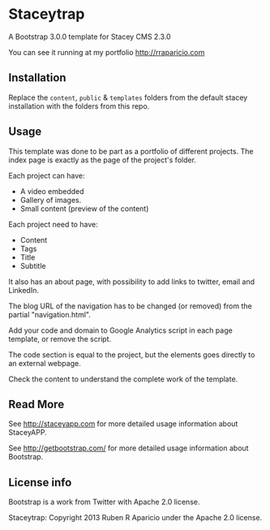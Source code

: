 Staceytrap
===================
A Bootstrap 3.0.0 template for Stacey CMS 2.3.0

You can see it running at my portfolio <http://rraparicio.com>

## Installation

Replace the `content`, `public` & `templates` folders from the default stacey installation with the folders from this repo.

## Usage

This template was done to be part as a portfolio of different projects. The index page is exactly as the page of the project's folder.

Each project can have:

-	A video embedded 
-	Gallery of images. 
-	Small content (preview of the content)

Each project need to have:

-	Content
-	Tags
-	Title
-	Subtitle

It also has an about page, with possibility to add links to twitter, email and LinkedIn.

The blog URL of the navigation has to be changed (or removed) from the partial "navigation.html".

Add your code and domain to Google Analytics script in each page template, or remove the script.

The code section is equal to the project, but the elements goes directly to an external webpage.

Check the content to understand the complete work of the template.


## Read More

See <http://staceyapp.com> for more detailed usage information about StaceyAPP.

See <http://getbootstrap.com/> for more detailed usage information about Bootstrap. 

## License info

Bootstrap is a work from Twitter with Apache 2.0 license.

Staceytrap: Copyright 2013 Ruben R Aparicio	under the Apache 2.0 license.